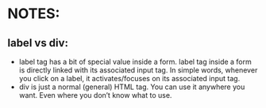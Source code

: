 # NOTES:

## label vs div:

- label tag has a bit of special value inside a form. label tag inside a form is directly linked with its associated input tag. In simple words, whenever you click on a label, it activates/focuses on its associated input tag. 
- div is just a normal (general) HTML tag. You can use it anywhere you want. Even where you don’t know what to use.
